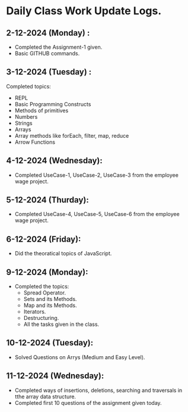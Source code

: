# Daily Class Work Update Logs.


## 2-12-2024 (Monday) :
- Completed the Assignment-1 given.
- Basic GITHUB commands.

## 3-12-2024 (Tuesday) : 
Completed topics:
- REPL
- Basic Programming Constructs
-	Methods of primitives
-	Numbers
-	Strings
-	Arrays
-	Array methods like forEach, filter, map, reduce
-	Arrow Functions

## 4-12-2024 (Wednesday):
- Completed UseCase-1, UseCase-2, UseCase-3 from the employee wage project.

## 5-12-2024 (Thurday): 
- Completed UseCase-4, UseCase-5, UseCase-6 from the employee wage project.

## 6-12-2024 (Friday):
- Did the theoratical topics of JavaScript.

## 9-12-2024 (Monday):
- Completed the topics:
  - Spread Operator.
  - Sets and its Methods.
  - Map and its Methods.
  - Iterators.
  - Destructuring.
  - All the tasks given in the class.
  
## 10-12-2024 (Tuesday):
- Solved Questions on Arrys (Medium and Easy Level).

## 11-12-2024 (Wednesday):
- Completed ways of insertions, deletions, searching and traversals in tthe array data structure.
- Completed first 10 questions of the assignment given today. 
